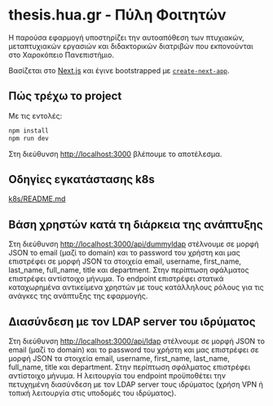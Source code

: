# thesis.hua.gr - Πύλη Φοιτητών

H παρούσα εφαρμογή υποστηρίζει την αυτοαπόθεση των πτυχιακών, μεταπτυχιακών εργασιών και διδακτορικών διατριβών που εκπονούνται στο Χαροκόπειο Πανεπιστήμιο. 

Βασίζεται στο [Next.js](https://nextjs.org/) και έγινε bootstrapped με [`create-next-app`](https://github.com/vercel/next.js/tree/canary/packages/create-next-app).

## Πώς τρέχω το project

Με τις εντολές:

```bash
npm install
npm run dev
```

Στη διεύθυνση [http://localhost:3000](http://localhost:3000) βλέπουμε το αποτέλεσμα.

## Οδηγίες εγκατάστασης k8s

[k8s/README.md](k8s/README.md)

## Βάση χρηστών κατά τη διάρκεια της ανάπτυξης

Στη διεύθυνση [http://localhost:3000/api/dummyldap](http://localhost:3000/api/dummyldap) στέλνουμε σε μορφή JSON το email (μαζί το domain) και το password του χρήστη και μας επιστρέφει σε μορφή JSON τα στοιχεία email, username, first_name, last_name, full_name, title και department. Στην περίπτωση σφάλματος επιστρέφει αντίστοιχο μήνυμα.
Το endpoint επιστρέφει στατικά καταχωρημένα αντικείμενα χρηστών με τους κατάλληλους ρόλους για τις ανάγκες της ανάπτυξης της εφαρμογής.


## Διασύνδεση με τον LDAP server του ιδρύματος

Στη διεύθυνση [http://localhost:3000/api/ldap](http://localhost:3000/api/ldap) στέλνουμε σε μορφή JSON το email (μαζί το domain) και το password του χρήστη και μας επιστρέφει σε μορφή JSON τα στοιχεία email, username, first_name, last_name, full_name, title και department. Στην περίπτωση σφάλματος επιστρέφει αντίστοιχο μήνυμα. Η λειτουργία του endpoint προϋποθέτει την πετυχημένη διασύνδεση με τον LDAP server τους ιδρύματος (χρήση VPN ή τοπική λειτουργία στις υποδομές του ιδρύματος).


